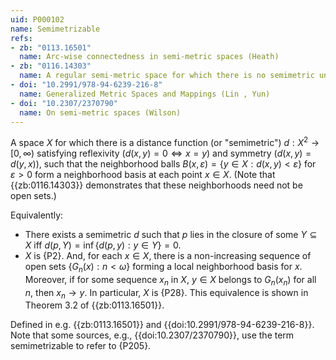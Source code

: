 ```yaml
---
uid: P000102
name: Semimetrizable
refs:
- zb: "0113.16501"
  name: Arc-wise connectedness in semi-metric spaces (Heath)
- zb: "0116.14303"
  name: A regular semi-metric space for which there is no semimetric under which all spheres are open
- doi: "10.2991/978-94-6239-216-8"
  name: Generalized Metric Spaces and Mappings (Lin , Yun)
- doi: "10.2307/2370790"
  name: On semi-metric spaces (Wilson)
---
```


A space $X$ for which
there is a distance function (or "semimetric") $d:X^2\to[0,\infty)$
satisfying reflexivity ($d(x,y)=0\Leftrightarrow x=y$) and symmetry
($d(x,y)=d(y,x)$), such that the neighborhood balls
$B(x,\varepsilon)=\{y\in X:d(x,y)<\varepsilon\}$ for $\varepsilon>0$
form a neighborhood basis at each point $x\in X$.
(Note that {{zb:0116.14303}} demonstrates that
these neighborhoods need not be open sets.)

Equivalently:
- There exists a semimetric $d$ such that $p$ lies in the closure of some $Y\subseteq X$ iff $d(p,Y)=\inf\{d(p,y):y\in Y\}=0$.
- $X$ is {P2}. And, for each $x \in X$, there is a non-increasing sequence of open sets $\{G_n(x):n<\omega\}$ forming a local neighborhood basis for $x$. Moreover, if for some sequence $x_n$ in $X$, $y\in X$ belongs to $G_n(x_n)$ for all $n$, then $x_n\to y$. In particular, $X$ is {P28}. This equivalence is shown in Theorem 3.2 of {{zb:0113.16501}}.

Defined in e.g. {{zb:0113.16501}} and {{doi:10.2991/978-94-6239-216-8}}. Note that some sources, e.g., {{doi:10.2307/2370790}}, use the term semimetrizable to refer to {P205}.
